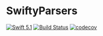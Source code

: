 # SwiftyParsers

[![Swift 5.1](https://img.shields.io/badge/swift-5.1-blue.svg?style=flat)](https://swift.org/download/)
[![Build Status](https://travis-ci.com/yuta24/SwiftyParsers.svg?branch=master)](https://travis-ci.com/yuta24/SwiftyParsers)
[![codecov](https://codecov.io/gh/yuta24/SwiftyParsers/branch/master/graph/badge.svg)](https://codecov.io/gh/yuta24/SwiftyParsers)
